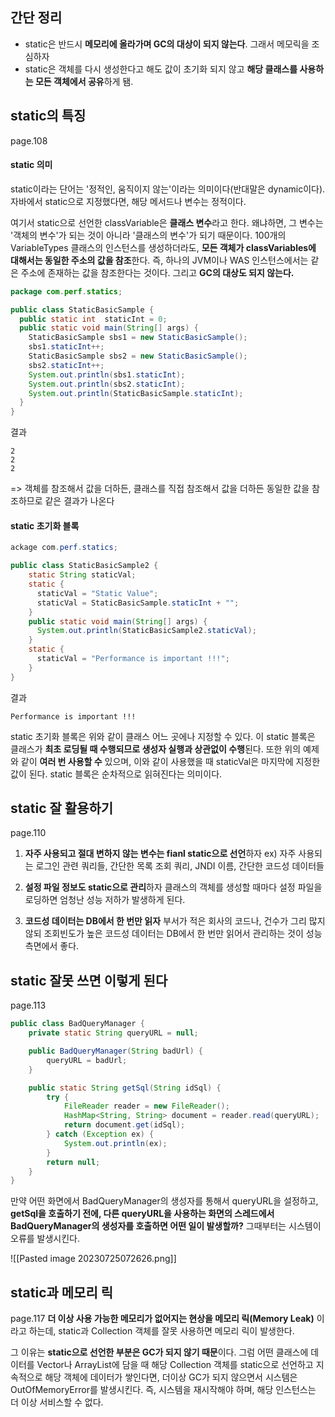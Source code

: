 ## 간단 정리
- static은 반드시 **메모리에 올라가며 GC의 대상이 되지 않는다**. 그래서 메모릭을 조심하자
- static은 객체를 다시 생성한다고 해도 값이 초기화 되지 않고 **해당 클래스를 사용하는 모든 객체에서 공유**하게 됌.

## static의 특징
page.108
#### static 의미
static이라는 단어는 '정적인, 움직이지 않는'이라는 의미이다(반대말은 dynamic이다). 자바에서 static으로 지정했다면, 해당 메서드나 변수는 정적이다.

여기서 static으로 선언한 classVariable은 **클래스 변수**라고 한다. 왜냐하면, 그 변수는 '객체의 변수'가 되는 것이 아니라 '클래스의 변수'가 되기 때문이다. 100개의 VariableTypes 클래스의 인스턴스를 생성하더라도, **모든 객체가 classVariables에 대해서는 동일한 주소의 값을 참조**한다. 즉, 하나의 JVM이나 WAS 인스턴스에서는 같은 주소에 존재하는 값을 참조한다는 것이다. 그리고 **GC의 대상도 되지 않는다.**

```java
package com.perf.statics;

public class StaticBasicSample {
  public static int  staticInt = 0;
  public static void main(String[] args) {
    StaticBasicSample sbs1 = new StaticBasicSample();
    sbs1.staticInt++;
    StaticBasicSample sbs2 = new StaticBasicSample();
    sbs2.staticInt++;
    System.out.println(sbs1.staticInt);
    System.out.println(sbs2.staticInt);
    System.out.println(StaticBasicSample.staticInt);
  }
}
```

결과
```
2
2
2
```
=> 객체를 참조해서 값을 더하든, 클래스를 직접 참조해서 값을 더하든 동일한 값을 참조하므로 같은 결과가 나온다


#### static 초기화 블록
```java
ackage com.perf.statics;

public class StaticBasicSample2 {
    static String staticVal;
    static {
      staticVal = "Static Value";
      staticVal = StaticBasicSample.staticInt + "";
    }
    public static void main(String[] args) {
      System.out.println(StaticBasicSample2.staticVal);
    }
    static {
      staticVal = "Performance is important !!!";
    }
}
```

결과
```
Performance is important !!!
```
static 초기화 블록은 위와 같이 클래스 어느 곳에나 지정할 수 있다. 이 static 블록은 클래스가 **최초 로딩될 때 수행되므로 생성자 실행과 상관없이 수행**된다. 또한 위의 예제와 같이 **여러 번 사용할 수** 있으며, 이와 같이 사용했을 때 staticVal은 마지막에 지정한 값이 된다. static 블록은 순차적으로 읽혀진다는 의미이다.


## static 잘 활용하기
page.110
1) **자주 사용되고 절대 변하지 않는 변수는 fianl static으로 선언**하자
ex) 자주 사용되는 로그인 관련 쿼리들, 간단한 목록 조회 쿼리, JNDI 이름, 간단한 코드성 데이터들

2) **설정 파일 정보도 static으로 관리**하자
클래스의 객체를 생성할 때마다 설정 파일을 로딩하면 엄청난 성능 저하가 발생하게 된다.

3) **코드성 데이터는 DB에서 한 번만 읽자**
부서가 적은 회사의 코드나, 건수가 그리 많지 않되 조회빈도가 높은 코드성 데이터는 DB에서 한 번만 읽어서 관리하는 것이 성능 측면에서 좋다.


## static 잘못 쓰면 이렇게 된다
page.113
```java
public class BadQueryManager {
    private static String queryURL = null;

    public BadQueryManager(String badUrl) {
        queryURL = badUrl;
    }

    public static String getSql(String idSql) {
        try {
            FileReader reader = new FileReader();
            HashMap<String, String> document = reader.read(queryURL);
            return document.get(idSql);
        } catch (Exception ex) {
            System.out.println(ex);
        }
        return null;
    }
}
```
만약 어떤 화면에서 BadQueryManager의 생성자를 통해서 queryURL을 설정하고, **getSql을 호출하기 전에, 다른 queryURL을 사용하는 화면의 스레드에서 BadQueryManager의 생성자를 호출하면 어떤 일이 발생할까?** 그때부터는 시스템이 오류를 발생시킨다.

![[Pasted image 20230725072626.png]]

## static과 메모리 릭
page.117
**더 이상 사용 가능한 메모리가 없어지는 현상을 메모리 릭(Memory Leak)** 이라고 하는데, static과 Collection 객체를 잘못 사용하면 메모리 릭이 발생한다. 

그 이유는 **static으로 선언한 부분은 GC가 되지 않기 때문**이다. 그럼 어떤 클래스에 데이터를 Vector나 ArrayList에 담을 때 해당 Collection 객체를 static으로 선언하고 지속적으로 해당 객체에 데이터가 쌓인다면, 더이상 GC가 되지 않으면서 시스템은 OutOfMemoryError를 발생시킨다. 즉, 시스템을 재시작해야 하며, 해당 인스턴스는 더 이상 서비스할 수 없다.